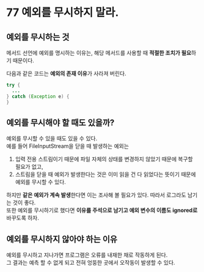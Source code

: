 # 77 예외를 무시하지 말라.

## 예외를 무시하는 것

메서드 선언에 예외를 명시하는 이유는, 해당 메서드를 사용할 때 **적절한 조치가 필요**하기 때문이다.

다음과 같은 코드는 **예외의 존재 이유**가 사라져 버린다.

```java
try {
  ...
} catch (Exception e) {
}
```

## 예외를 무시해야 할 때도 있을까?

예외를 무시할 수 있을 때도 있을 수 있다.  
예를 들어 FileInputStream을 닫을 때 발생하는 예외는  
1. 입력 전용 스트림이기 때문에 파일 자체의 상태를 변경하지 않았기 때문에 복구할 필요가 없고,
2. 스트림을 닫을 때 예외가 발생한다는 것은 이미 읽을 건 다 읽었다는 뜻이기 때문에 예외를 무시할 수 있다.

하지만 **같은 예외가 계속 발생**한다면 이는 조사해 볼 필요가 있다. 따라서 로그라도 남기는 것이 좋다.  
또한 예외를 무시하기로 했다면 **이유를 주석으로 남기고 예외 변수의 이름도 ignored로** 바꾸도록 하자.

## 예외를 무시하지 않아야 하는 이유

예외를 무시하고 지나가면 프로그램은 오류를 내재한 채로 작동하게 된다.  
그 결과는 예측 할 수 없게 되고 전혀 엉뚱한 곳에서 오작동이 발생할 수 있다.

